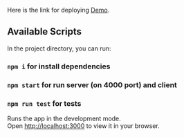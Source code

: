 Here is the link for deploying [Demo](https://pizza-soft.onrender.com/).

## Available Scripts

In the project directory, you can run:

### `npm i` for install dependencies
### `npm start` for run server (on 4000 port) and client
### `npm run test` for tests

Runs the app in the development mode.\
Open [http://localhost:3000](http://localhost:3000) to view it in your browser.



